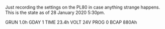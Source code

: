 Just recording the settings on the PL80 in case anything strange happens. This is the
state as of 28 January 2020 5:30pm.

GRUN 1.0h
GDAY 1
TIME 23.4h
VOLT 24V
PROG 0
BCAP 880Ah
